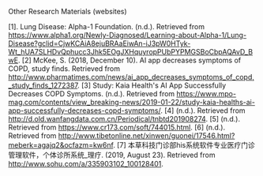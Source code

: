 Other Research Materials (websites)

[1]. Lung Disease: Alpha-1 Foundation. (n.d.). Retrieved from https://www.alpha1.org/Newly-Diagnosed/Learning-about-Alpha-1/Lung-Disease?gclid=CjwKCAiA8ejuBRAaEiwAn-iJ3pW0HTyk-Wt_hUA7SLHDvQphucc3Jhk5EOgJXHquyropPUbPYPMGSBoCbpAQAvD_BwE.
[2] McKee, S. (2018, December 10). AI app decreases symptoms of COPD, study finds. Retrieved from http://www.pharmatimes.com/news/ai_app_decreases_symptoms_of_copd,_study_finds_1272387.
[3] Study: Kaia Health's AI App Successfully Decreases COPD Symptoms. (n.d.). Retrieved from https://www.mpo-mag.com/contents/view_breaking-news/2019-01-22/study-kaia-healths-ai-app-successfully-decreases-copd-symptoms/.
[4]  (n.d.). Retrieved from http://d.old.wanfangdata.com.cn/Periodical/tnbtd201908274.
[5]  (n.d.). Retrieved from https://www.cr173.com/soft/744015.html.
[6]  (n.d.). Retrieved from http://www.tibetonline.net/xinwen/guonei/17546.html?meberk=agajq2&ocfazm=kw6nf.
[7]  本草科技门诊部his系统软件专业医疗门诊管理软件，个体诊所系统_理疗. (2019, August 23). Retrieved from http://www.sohu.com/a/335903102_100128401.